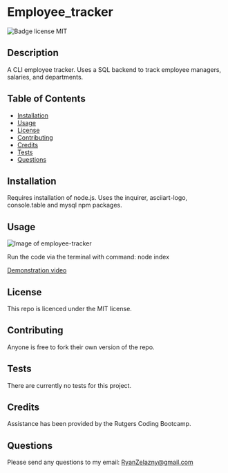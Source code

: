 # Employee_tracker
![Badge license MIT](https://img.shields.io/badge/license-MIT-green)

## Description 
A CLI employee tracker. Uses a SQL backend to track employee managers, salaries, and departments.

## Table of Contents

* [Installation](#installation)
* [Usage](#usage)
* [License](#license)
* [Contributing](#contributing)
* [Credits](#credits)
* [Tests](#tests)
* [Questions](#questions)


## Installation

Requires installation of node.js. Uses the inquirer, asciiart-logo, console.table and mysql npm packages.

## Usage 

![Image of employee-tracker](https://github.com/rzelazny/employee-tracker/blob/main/assets/images/employeetrackerDemo.png)

Run the code via the terminal with command: node index

[Demonstration video](https://drive.google.com/file/d/1p1uZqA_Izo003hPIzIPpi1sZZX-6qL-k/view)

## License

This repo is licenced under the MIT license.

## Contributing

Anyone is free to fork their own version of the repo.

## Tests

There are currently no tests for this project.

## Credits

Assistance has been provided by the Rutgers Coding Bootcamp.

## Questions

Please send any questions to my email: <RyanZelazny@gmail.com>
